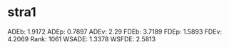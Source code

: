 # stra1

ADEb: 1.9172
ADEp: 0.7897
ADEv: 2.29
FDEb: 3.7189
FDEp: 1.5893
FDEv: 4.2069
Rank: 1061
WSADE: 1.3378
WSFDE: 2.5813